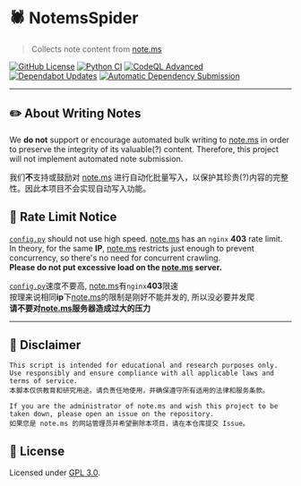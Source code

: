 # 🕷️ NotemsSpider

> Collects note content from [note.ms](https://note.ms)

[![GitHub License](https://img.shields.io/github/license/Sn0wo2/NotemsSpider)](LICENSE)
[![Python CI](https://github.com/Sn0wo2/NotemsSpider/actions/workflows/python.yml/badge.svg)](https://github.com/Sn0wo2/NotemsSpider/actions/workflows/python.yml)
[![CodeQL Advanced](https://github.com/Sn0wo2/NotemsSpider/actions/workflows/codeql.yml/badge.svg)](https://github.com/Sn0wo2/NotemsSpider/actions/workflows/codeql.yml)
[![Dependabot Updates](https://github.com/Sn0wo2/NotemsSpider/actions/workflows/dependabot/dependabot-updates/badge.svg)](https://github.com/Sn0wo2/NotemsSpider/actions/workflows/dependabot/dependabot-updates)
[![Automatic Dependency Submission](https://github.com/Sn0wo2/NotemsSpider/actions/workflows/dependency-graph/auto-submission/badge.svg)](https://github.com/Sn0wo2/NotemsSpider/actions/workflows/dependency-graph/auto-submission)

---

## ✏️ About Writing Notes

We **do not** support or encourage automated bulk writing to [note.ms](https://note.ms) in order to preserve the integrity of its valuable(?) content. Therefore, this project will not implement automated note submission.

我们**不**支持或鼓励对 [note.ms](https://note.ms) 进行自动化批量写入，以保护其珍贵(?)内容的完整性。因此本项目不会实现自动写入功能。

## 🚦 Rate Limit Notice

[`config.py`](config.py) should not use high speed. [note.ms](https://note.ms) has an `nginx` **403** rate limit.  
In theory, for the same **IP**, [note.ms](https://note.ms) restricts just enough to prevent concurrency, so there's no need for concurrent crawling.  
**Please do not put excessive load on the [note.ms](https://note.ms) server.**

[`config.py`](config.py)速度不要高, [note.ms](https://note.ms)有`nginx`**403**限速  
按理来说相同**ip**下[note.ms](https://note.ms)的限制是刚好不能并发的, 所以没必要并发爬  
**请不要对[note.ms](https://note.ms)服务器造成过大的压力**

---

## 📜 Disclaimer

```
This script is intended for educational and research purposes only. Use responsibly and ensure compliance with all applicable laws and terms of service.
本脚本仅供教育和研究用途。请负责任地使用，并确保遵守所有适用的法律和服务条款。

If you are the administrator of note.ms and wish this project to be taken down, please open an issue on the repository.
如果您是 note.ms 的网站管理员并希望删除本项目，请在本仓库提交 Issue。
```

## 📄 **License**

Licensed under [GPL 3.0](LICENSE).